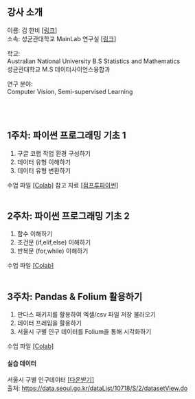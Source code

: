 ## 강사 소개
이름: 김 한비 [[링크]](https://hanbi-kim.github.io/Github_Resumepage/)<br>
소속: 성균관대학교 MainLab 연구실 [[링크]](https://sites.google.com/view/skku-milab/) <br>

학교: <br>
Australian National University B.S Statistics and Mathematics <br>
성균관대학교 M.S 데이터사이언스융합과 <br>

연구 분야: <br>
Computer Vision, Semi-supervised Learning <br>

<br><br>

## 1주차: 파이썬 프로그래밍 기초 1
1. 구글 코랩 작업 환경 구성하기
2. 데이터 유형 이해하기
3. 데이터 유형 변환하기 <br>

수업 파일 [[Colab]](https://github.com/Hanbi-Kim/IntroToPython/blob/main/Python_Introduction_01.ipynb) 
참고 자료 [[점프투파이썬]](https://wikidocs.net/book/1)
<br><br>
## 2주차: 파이썬 프로그래밍 기초 2
1. 함수 이해하기
2. 조건문 (if,elif,else) 이해하기
3. 반복문 (for,while) 이해하기 <br>

수업 파일 [[Colab]](https://github.com/Hanbi-Kim/IntroToPython/blob/main/Python_Introduction_02.ipynb)
<br><br>
## 3주차: Pandas & Folium 활용하기
1. 판다스 패키지를 활용하여 엑셀/csv 파일 저장 불러오기
2. 데이터 프레임을 활용하기
3. 서울시 구별 인구 데이터를 Folium을 통해 시각화하기<br>

수업 파일 [[Colab]](https://github.com/Hanbi-Kim/IntroToPython/blob/main/Pandas%26Folium.ipynb)

#### 실습 데이터
서울시 구별 인구데이터 [[다운받기]](https://drive.google.com/drive/u/0/folders/1p07WBloykRusFSJ3UHATdsCN2DlfwBWr)<br/>
출처: https://data.seoul.go.kr/dataList/10718/S/2/datasetView.do
<br><br>
